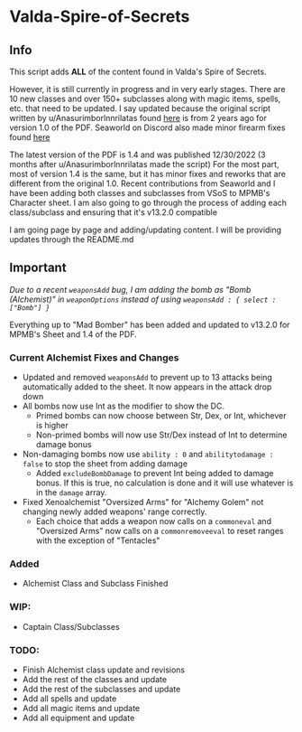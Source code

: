 # Valda-Spire-of-Secrets

## Info
This script adds **ALL** of the content found in Valda's Spire of Secrets.

However, it is still currently in progress and in very early stages.
There are 10 new classes and over 150+ subclasses along with magic items, spells, etc. that need to be updated.
I say updated because the original script written by u/Anasurimborlnnrilatas found [here](https://pastebin.com/GwU8JnCM) is from 2 years ago for version 1.0 of the PDF.
Seaworld on Discord also made minor firearm fixes found [here](https://pastebin.com/GwU8JnCM)

The latest version of the PDF is 1.4 and was published 12/30/2022 (3 months after u/Anasurimborlnnrilatas made the script)
For the most part, most of version 1.4 is the same, but it has minor fixes and reworks that are different from the original 1.0.
Recent contributions from Seaworld and I have been adding both classes and subclasses from VSoS to MPMB's Character sheet. 
I am also going to go through the process of adding each class/subclass and ensuring that it's v13.2.0 compatible

I am going page by page and adding/updating content. I will be providing updates through the README.md 

## Important

*Due to a recent `weaponsAdd` bug, I am adding the bomb as "Bomb (Alchemist)" in `weaponOptions` instead of using `weaponsAdd : { select : ["Bomb"] }`*

Everything up to "Mad Bomber" has been added and updated to v13.2.0 for MPMB's Sheet and 1.4 of the PDF.

### Current Alchemist Fixes and Changes
  - Updated and removed `weaponsAdd` to prevent up to 13 attacks being automatically added to the sheet. It now appears in the attack drop down
  - All bombs now use Int as the modifier to show the DC. 
    - Primed bombs can now choose between Str, Dex, or Int, whichever is higher
    - Non-primed bombs will now use Str/Dex instead of Int to determine damage bonus
  - Non-damaging bombs now use `ability : 0` and `abilitytodamage : false` to stop the sheet from adding damage
    - Added `excludeBombDamage` to prevent Int being added to damage bonus. If this is true, no calculation is done and it will use whatever is in the `damage` array.
  - Fixed Xenoalchemist "Oversized Arms" for "Alchemy Golem" not changing newly added weapons' range correctly.
    - Each choice that adds a weapon now calls on a `commoneval` and "Oversized Arms" now calls on a `commonremoveeval` to reset ranges with the exception of "Tentacles"

### Added
  - Alchemist Class and Subclass Finished

### WIP: 
  - Captain Class/Subclasses
### TODO: 
  - Finish Alchemist class update and revisions
  - Add the rest of the classes and update
  - Add the rest of the subclasses and update
  - Add all spells and update
  - Add all magic items and update
  - Add all equipment and update
